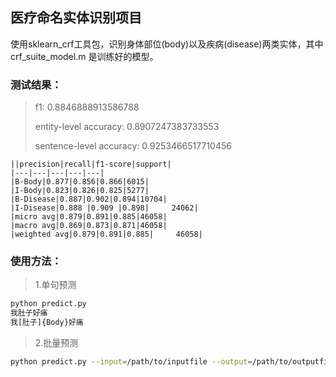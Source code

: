 ## 医疗命名实体识别项目
使用sklearn_crf工具包，识别身体部位(body)以及疾病(disease)两类实体，其中crf_suite_model.m 是训练好的模型。

### 测试结果：
> f1:  0.8846888913586788
>
>  entity-level accuracy:  0.8907247383733553
> 
> sentence-level accuracy:  0.9253466517710456

    ||precision|recall|f1-score|support|
    |---|---|---|---|---|
    |B-Body|0.877|0.856|0.866|6015|
    |I-Body|0.823|0.826|0.825|5277|
    |B-Disease|0.887|0.902|0.894|10704|
    |I-Disease|0.888 |0.909 |0.898|     24062|
    |micro avg|0.879|0.891|0.885|46058|
    |macro avg|0.869|0.873|0.871|46058|
    |weighted avg|0.879|0.891|0.885|     46058|


### 使用方法：
> 1.单句预测
```sh
python predict.py 
我肚子好痛
我[肚子]{Body}好痛
```
> 2.批量预测
```sh
python predict.py --input=/path/to/inputfile --output=/path/to/outputfile
```
